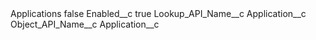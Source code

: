 <?xml version="1.0" encoding="UTF-8"?>
<CustomMetadata xmlns="http://soap.sforce.com/2006/04/metadata" xmlns:xsi="http://www.w3.org/2001/XMLSchema-instance" xmlns:xsd="http://www.w3.org/2001/XMLSchema">
    <label>Applications</label>
    <protected>false</protected>
    <values>
        <field>Enabled__c</field>
        <value xsi:type="xsd:boolean">true</value>
    </values>
    <values>
        <field>Lookup_API_Name__c</field>
        <value xsi:type="xsd:string">Application__c</value>
    </values>
    <values>
        <field>Object_API_Name__c</field>
        <value xsi:type="xsd:string">Application__c</value>
    </values>
</CustomMetadata>
